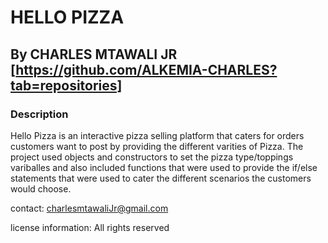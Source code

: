 # HELLO PIZZA

## By CHARLES MTAWALI JR [https://github.com/ALKEMIA-CHARLES?tab=repositories]

### Description

Hello Pizza is an interactive pizza selling platform that caters for orders customers want to post by providing the different varities of Pizza. The project used objects and constructors to set the pizza type/toppings variballes and also included functions that were used to provide the if/else statements that were used to cater the different scenarios the customers would choose.

contact: charlesmtawaliJr@gmail.com

license information: All rights reserved